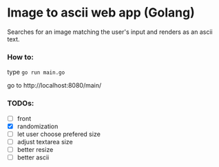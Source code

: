 # Image to ascii web app (Golang)

Searches for an image matching the user's input and renders as an ascii text.

### How to:

type `go run main.go`

go to http://localhost:8080/main/

### TODOs:
- [ ] front
- [x] randomization
- [ ] let user choose prefered size
- [ ] adjust textarea size
- [ ] better resize
- [ ] better ascii